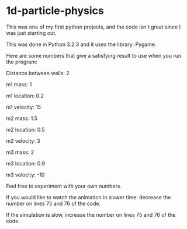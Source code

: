 1d-particle-physics
===================

This was one of my first python projects, and the code isn't great since I was just starting out.

This was done in Python 3.2.3 and it uses the library: Pygame.

Here are some numbers that give a satisfying result to use when you run the program:

Distance between walls: 2

m1 mass: 1

m1 location: 0.2

m1 velocity: 15

m2 mass: 1.5

m2 location: 0.5

m2 velocity: 3

m3 mass: 2

m3 location: 0.9

m3 velocity: -10

Feel free to experiment with your own numbers. 

If you would like to watch the animation in slower time:
decrease the number on lines 75 and 76 of the code.

If the simulation is slow, increase the number on lines 75 and 76 of the code.





